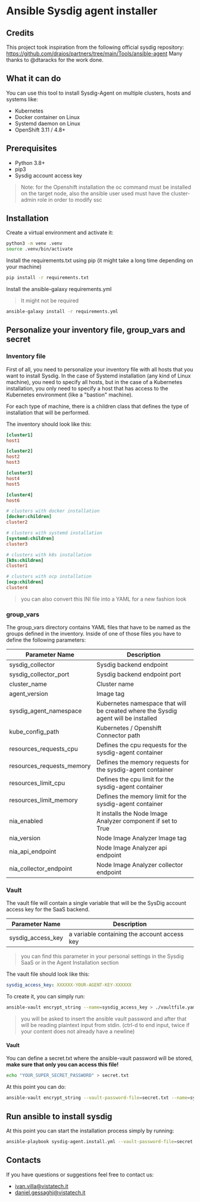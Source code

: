 # Ansible Sysdig agent installer
## Credits
This project took inspiration from the following official sysdig repository: https://github.com/draios/partners/tree/main/Tools/ansible-agent
Many thanks to @dtaracks for the work done.

## What it can do
You can use this tool to install Sysdig-Agent on multiple clusters, hosts and systems like:
- Kubernetes
- Docker container on Linux 
- Systemd daemon on Linux
- OpenShift 3.11 / 4.8+

## Prerequisites
- Python 3.8+
- pip3
- Sysdig account access key

> Note: for the Openshift installation the oc command must be installed on the target node, also the ansible user used must have the cluster-admin role in order to modify ssc

## Installation

Create a virtual environment and activate it: 

```bash
python3 -m venv .venv
source .venv/bin/activate
```

Install the requirements.txt using pip (it might take a long time depending on your machine)

```bash
pip install -r requirements.txt
```

Install the ansible-galaxy requirements.yml

> It might not be required

```bash
ansible-galaxy install -r requirements.yml
```

## Personalize your inventory file, group_vars and secret

### Inventory file
First of all, you need to personalize your inventory file with all hosts that you want to install Sysdig. In the case of Systemd installation (any kind of Linux machine), you need to specify all hosts, but in the case of a Kubernetes installation, you only need to specify a host that has access to the Kubernetes environment (like a "bastion" machine).

For each type of machine, there is a children class that defines the type of installation that will be performed.

The inventory should look like this:

```ini
[cluster1]
host1

[cluster2]
host2
host3

[cluster3]
host4
host5

[cluster4]
host6

# clusters with docker installation
[docker:children]
cluster2

# clusters with systemd installation
[systemd:children]
cluster3

# clusters with k8s installation
[k8s:children]
cluster1

# clusters with ocp installation
[ocp:children]
cluster4

```

> you can also convert this INI file into a YAML for a new fashion look 

### group_vars
The group_vars directory contains YAML files that have to be named as the groups defined in the inventory. Inside of one of those files you have to define the following parameters:

|Parameter Name| Description|
|---|---|
|sysdig_collector|Sysdig backend endpoint|
|sysdig_collector_port|Sysdig backend endpoint port|
|cluster_name|Cluster name|
|agent_version|Image tag|
|sysdig_agent_namespace|Kubernetes namespace that will be created where the Sysdig agent will be installed|
|kube_config_path|Kubernetes / Openshift Connector path|
|resources_requests_cpu|Defines the cpu requests for the sysdig-agent container|
|resources_requests_memory|Defines the memory requests for the sysdig-agent container|
|resources_limit_cpu|Defines the cpu limit for the sysdig-agent container|
|resources_limit_memory|Defines the memory limit for the sysdig-agent container|
|nia_enabled|It installs the Node Image Analyzer component if set to True|
|nia_version|Node Image Analyzer Image tag|
|nia_api_endpoint|Node Image Analyzer api endpoint|
|nia_collector_endpoint|Node Image Analyzer collector endpoint|

### Vault
The vault file will contain a single variable that will be the SysDig account access key for the SaaS backend. 

|Parameter Name| Description|
|---|---|
|sysdig_access_key|a variable containing the account access key|

> you can find this parameter in your personal settings in the Sysdig SaaS or in the Agent Installation section

The vault file should look like this: 

```yaml
sysdig_access_key: XXXXXX-YOUR-AGENT-KEY-XXXXXX
```

To create it, you can simply run:

```bash
ansible-vault encrypt_string --name=sysdig_access_key > ./vaultfile.yaml
```

> you will be asked to insert the ansible vault password and after that will be reading plaintext input from stdin. (ctrl-d to end input, twice if your content does not already have a newline)

#### Vault

You can define a secret.txt where the ansible-vault password will be stored, __make sure that only you can access this file!__

```bash
echo "YOUR_SUPER_SECRET_PASSWORD" > secret.txt
```

At this point you can do:

```bash
ansible-vault encrypt_string --vault-password-file=secret.txt --name=sysdig_access_key XXXXXX-YOUR-AGENT-KEY-XXXXXX > vaultfile.yaml
```

## Run ansible to install sysdig
At this point you can start the installation process simply by running:
```bash
ansible-playbook sysdig-agent.install.yml --vault-password-file=secret.txt
```
## Contacts
If you have questions or suggestions feel free to contact us:

- ivan.villa@vistatech.it
- daniel.gessaghi@vistatech.it
